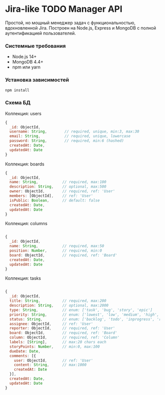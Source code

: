 # Jira-like TODO Manager API

Простой, но мощный менеджер задач с функциональностью, вдохновленной Jira. Построен на Node.js, Express и MongoDB с полной аутентификацией пользователей.

### Системные требования
- Node.js 14+
- MongoDB 4.4+
- npm или yarn

### Установка зависимостей
```bash
npm install
```

### Схема БД


Коллекция: users

```js
{
  _id: ObjectId,
  username: String,        // required, unique, min:3, max:30
  email: String,           // required, unique, lowercase
  password: String,        // required, min:6 (hashed)
  createdAt: Date,
  updatedAt: Date
}
```

Коллекция: boards

```js
{
  _id: ObjectId,
  name: String,           // required, max:100
  description: String,    // optional, max:500
  owner: ObjectId,        // required, ref: 'User'
  members: [ObjectId],    // ref: 'User'
  isPublic: Boolean,      // default: false
  createdAt: Date,
  updatedAt: Date
}

```
Коллекция: columns
```js

{
  _id: ObjectId,
  name: String,           // required, max:50
  position: Number,       // required, min:0
  board: ObjectId,        // required, ref: 'Board'
  createdAt: Date,
  updatedAt: Date
}

```

Коллекция: tasks

```js

{
  _id: ObjectId,
  title: String,          // required, max:200
  description: String,    // optional, max:2000
  type: String,           // enum: ['task', 'bug', 'story', 'epic']
  priority: String,       // enum: ['lowest', 'low', 'medium', 'high', 'highest']
  status: String,         // enum: ['backlog', 'todo', 'inprogress', 'review', 'done']
  assignee: ObjectId,     // ref: 'User'
  reporter: ObjectId,     // required, ref: 'User'
  board: ObjectId,        // required, ref: 'Board'
  column: ObjectId,       // required, ref: 'Column'
  labels: [String],       // max:20 chars each
  storyPoints: Number,    // min:0, max:100
  dueDate: Date,
  comments: [{
    user: ObjectId,       // ref: 'User'
    content: String,      // max:1000
    createdAt: Date
  }],
  createdAt: Date,
  updatedAt: Date
}
``` 